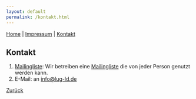 ```yaml
---
layout: default
permalink: /kontakt.html
---
```

[Home](/) | [Impressum](impressum.html) | [Kontakt](kontakt.html)

## Kontakt
1. [Mailingliste](http://lists.lug-ld.de/mailman/listinfo/lug-ld): Wir betreiben eine [Mailingliste](http://lists.lug-ld.de/mailman/listinfo/lug-ld) die von jeder Person genutzt werden kann.
3. E-Mail: an [info@lug-ld.de](mailto:info@lug-ld.de)

[Zurück](/)

